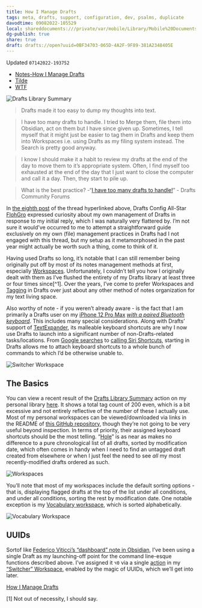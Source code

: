 ```yaml
---
title: How I Manage Drafts
tags: meta, drafts, support, configuration, dev, psalms, duplicate
davodtime: 09082022-105529
local: shareddocuments:///private/var/mobile/Library/Mobile%20Documents/iCloud~md~obsidian/Documents/OBSHIDDIAN/drafts/0BF34703-065D-4A2F-9F89-381A2348405E.md
dg-publish: true
share: true
draft: drafts://open?uuid=0BF34703-065D-4A2F-9F89-381A2348405E
---
```

Updated `07142022-193752`

- [Notes-How I Manage Drafts](drafts://open?uuid=939FF8C4-CB56-4A5F-99E9-D88E7162BE4E)
- [Tilde](https://tilde.town/~extratone/drafts/manage/)
- [WTF](https://davidblue.wtf/drafts/0BF34703-065D-4A2F-9F89-381A2348405E.html)

![Drafts Library Summary](https://user-images.githubusercontent.com/43663476/163240429-65a75405-3535-415f-a47b-4e68073c9089.png)

> Drafts made it too easy to dump my thoughts into text.

> I have too many drafts to handle. I tried to Merge them, file them into Obsidian, act on them but I have since given up. Sometimes, I tell myself that it might just be easier to tag them in Drafts and keep them into Workspaces i.e. using Drafts as my filing system instead. The Search is pretty good anyway.

> I know I should make it a habit to review my drafts at the end of the day to move them to it’s appropriate system. Often, I find myself too exhausted at the end of the day that I just want to close the computer and call it a day. Then, they start to pile up. 

> What is the best practice?
-“[I have too many drafts to handle!](https://forums.getdrafts.com/t/i-have-too-many-drafts-to-handle/12428)” - Drafts Community Forums

In [the eighth post](https://forums.getdrafts.com/t/i-have-too-many-drafts-to-handle/12428/8) of the thread hyperlinked above, Drafts Config All-Star [FlohGro](https://forums.getdrafts.com/u/FlohGro) expressed curiosity about my own management of Drafts in response to my initial reply, which I was naturally very flattered by. I’m not sure it would’ve occurred to me to attempt a straightforward guide exclusively on my own (file) management practices in Drafts had I not engaged with this thread, but my setup as it metamorphosed in the past year might actually be worth such a thing, come to think of it.

Having used Drafts so long, it’s notable that I can still remember being originally put off by most of its notes management methods at first, especially [Workspaces](https://docs.getdrafts.com/docs/drafts/workspaces). Unfortunately, I couldn’t tell you how I originally dealt with them as I’ve flushed the entirety of my Drafts library at least three or four times since[^1]. Over the years, I’ve come to prefer Workspaces and [Tagging](https://docs.getdrafts.com/docs/drafts/tagging) in Drafts over just about any other method of notes organization for my text living space.

Also worthy of note - if you weren’t already aware - is the fact that I am primarily a Drafts user on my [iPhone 12 Pro Max](https://github.com/extratone/jorts) [*with a paired Bluetooth keyboard*](https://extratone.github.io/drafts/#drafts-keyboard-shortcuts--ios-export-). This includes many special considerations. Along with Drafts’ support of [TextExpander](https://apps.apple.com/us/app/textexpander-keyboard/id1075927186), its malleable keyboard shortcuts are why I now use Drafts to launch into a significant number of non-Drafts-related tasks/locations. From [Google searches](https://directory.getdrafts.com/a/1yu) to [calling Siri Shortcuts](https://actions.getdrafts.com/a/1xP), starting in Drafts allows me to attach keyboard shortcuts to a whole bunch of commands to which I’d be otherwise unable to.

![Switcher Workspace](https://i.snap.as/AKZ4458Q.png)

## The Basics

You can view a recent result of the [Drafts Library Summary](https://actions.getdrafts.com/a/12X) action on my personal library [here](https://davidblue.wtf/drafts/library). It shows a total tag count of 200 even, which is a bit excessive and not entirely reflective of the number of these I actually use. Most of my personal workspaces can be viewed/downloaded via links in the README of [this GitHub repository](https://github.com/extratone/drafts), though they’re not going to be very useful beyond inspection. In terms of priority, their assigned keyboard shortcuts should be the most telling. “[Hole](https://actions.getdrafts.com/w/1vR)” is as near as makes no difference to a pure chronological list of all drafts, sorted by modification date, which often comes in handy when I need to find an untagged draft created from elsewhere or when I just feel the need to see *all* my most recently-modified drafts ordered as such. 

![Workspaces](https://i.snap.as/pb8H9CCx.png)

You’ll note that most of my workspaces include the default sorting options - that is, displaying flagged drafts at the top of the list under all conditions, and under all conditions, sorting the rest by modification date. One notable exception is my [Vocabulary workspace](https://directory.getdrafts.com/w/1zN), which is sorted alphabetically.

![Vocabulary Workspace](https://i.snap.as/3VLAXk96.png)

## UUIDs

Sortof like [Federico Viticci’s “dashboard” note in Obsidian](https://club.macstories.net/posts/extension-284), I’ve been using a single Draft as my launching-off point for the command line-esque functions described above. I’ve assigned it `⌥0` via a single [action](https://directory.getdrafts.com/a/1yw) in my [“Switcher” Workspace](https://directory.getdrafts.com/g/1ue), enabled by the magic of UUIDs, which we’ll get into later.

[How I Manage Drafts](https://chaff.writeas.com/how-i-manage-drafts)

[1] Not out of necessity, I should say.
